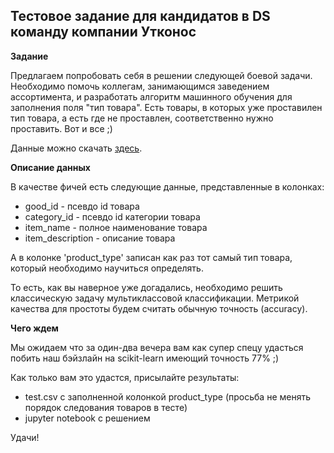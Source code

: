 ## Тестовое задание для кандидатов в DS команду компании Утконос

**Задание** 

Предлагаем попробовать себя в решении следующей боевой задачи. 
Необходимо помочь коллегам, занимающимся заведением ассортимента, и разработать алгоритм машинного обучения для заполнения поля "тип товара". 
Есть товары, в которых уже проставилен тип товара, а есть где не проставлен, соответственно нужно проставить. 
Вот и все ;) 

Данные можно скачать [здесь](https://drive.google.com/drive/folders/12x4lPmuZV1WFHd4J9oKsuJNvokJaBlOk).

**Описание данных**

В качестве фичей есть следующие данные, представленные в колонках:
* good_id - псевдо id товара
* category_id - псевдо id категории товара
* item_name - полное наименование товара
* item_description - описание товара

А в колонке 'product_type' записан как раз тот самый тип товара, который необходимо научиться определять.

То есть, как вы наверное уже догадались, необходимо решить классическую задачу мультиклассовой классификации. 
Метрикой качества для простоты бyдем считать обычную точность (accuracy).

**Чего ждем**

Мы ожидаем что за один-два вечера вам как супер спецу удасться побить наш бэйзлайн на scikit-learn имеющий точность 77% ;)

Как только вам это удастся, присылайте результаты: 
* test.csv с заполненной колонкой product_type (просьба не менять порядок следования товаров в тесте)
* jupyter notebook с решением   

Удачи!



